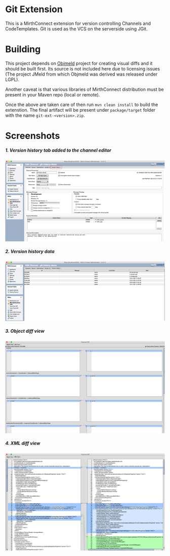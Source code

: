 # Git Extension
This is a MirthConnect extension for version controlling Channels and CodeTemplates.
Git is used as the VCS on the serverside using JGit.

# Building
This project depends on [Objmeld](https://github.com/kayyagari/objmeld) project for creating visual diffs and it should be built first. Its source is not included here due
to licensing issues (The project JMeld from which Objmeld was derived was released under LGPL).

Another caveat is that various libraries of MirthConnect distribution must be present in your Maven repo (local or remote).

Once the above are taken care of then run `mvn clean install` to build the extenstion. The final artifact will be present under
`package/target` folder with the name `git-ext-<version>.zip`.  

# Screenshots
##### 1. Version history tab added to the channel editor
![](screenshots/1-git-ext-tab.png)

##### 2. Version history data
![](screenshots/2-history-table.png)

##### 3. Object diff view
![](screenshots/3-obj-diff-view.png)

##### 4. XML diff view
![](screenshots/4-xml-diff-view.png)
